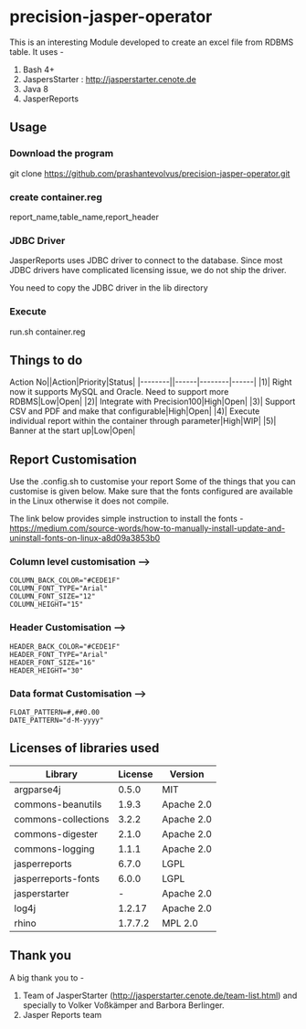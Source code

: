 # precision-jasper-operator
This is an interesting Module developed to create an excel file from RDBMS table.
It uses - 
1) Bash 4+
2) JaspersStarter : http://jasperstarter.cenote.de
3) Java 8
4) JasperReports

## Usage
### Download the program
git clone https://github.com/prashantevolvus/precision-jasper-operator.git
### create container.reg
report_name,table_name,report_header
### JDBC Driver
JasperReports uses JDBC driver to connect to the database. Since most JDBC drivers have complicated licensing issue, we do not ship the driver.

You need to copy the JDBC driver in the lib directory

### Execute
run.sh container.reg


## Things to do
Action No||Action|Priority|Status|
|--------||------|--------|------|
|1)| Right now it supports MySQL and Oracle. Need to support more RDBMS|Low|Open|
|2)| Integrate with Precision100|High|Open|
|3)| Support CSV and PDF and make that configurable|High|Open|
|4)| Execute individual report within the container through parameter|High|WIP|
|5)| Banner at the start up|Low|Open|


## Report Customisation
Use the .config.sh to customise your report
Some of the things that you can customise is given below.
Make sure that the fonts configured are available in the Linux otherwise it does not compile.

The link below provides simple instruction to install the fonts - 
https://medium.com/source-words/how-to-manually-install-update-and-uninstall-fonts-on-linux-a8d09a3853b0


### Column level customisation --> 
```
COLUMN_BACK_COLOR="#CEDE1F"
COLUMN_FONT_TYPE="Arial"
COLUMN_FONT_SIZE="12"
COLUMN_HEIGHT="15"
```
### Header Customisation -->
```
HEADER_BACK_COLOR="#CEDE1F"
HEADER_FONT_TYPE="Arial"
HEADER_FONT_SIZE="16"
HEADER_HEIGHT="30"
```
### Data format Customisation -->
```
FLOAT_PATTERN=#,##0.00
DATE_PATTERN="d-M-yyyy"
```
## Licenses of libraries used 
|Library|License|Version|
|-------|-------|-------|
|argparse4j|0.5.0|MIT|
|commons-beanutils|1.9.3|Apache 2.0|
|commons-collections|3.2.2|Apache 2.0|
|commons-digester|2.1.0|Apache 2.0|
|commons-logging|1.1.1|Apache 2.0|
|jasperreports|6.7.0|LGPL|
|jasperreports-fonts|6.0.0|LGPL|
|jasperstarter|-|Apache 2.0|
|log4j|1.2.17|Apache 2.0|
|rhino|1.7.7.2|MPL 2.0|

## Thank you
A big thank you to - 
1) Team of JasperStarter (http://jasperstarter.cenote.de/team-list.html) and specially to Volker Voßkämper and Barbora Berlinger. 
2) Jasper Reports team
